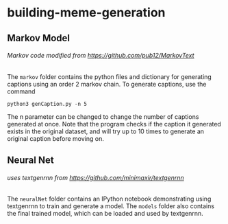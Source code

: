# building-meme-generation

## Markov Model
###### Markov code modified from https://github.com/pub12/MarkovText 

The ```markov``` folder contains the python files and dictionary for generating captions using an order 2 markov chain. To generate captions, use the command
```
python3 genCaption.py -n 5
```
The n parameter can be changed to change the number of captions generated at once. Note that the program checks if the caption it generated exists in the original dataset, and will try up to 10 times to generate an original caption before moving on. 


## Neural Net
###### uses textgenrnn from https://github.com/minimaxir/textgenrnn

The ```neuralNet``` folder contains an IPython notebook demonstrating using textgenrnn to train and generate a model. The ```models``` folder also contains the final trained model, which can be loaded and used by textgenrnn. 
